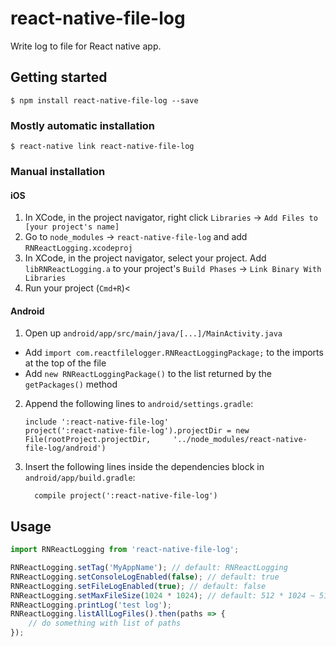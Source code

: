 # react-native-file-log
Write log to file for React native app.

## Getting started

`$ npm install react-native-file-log --save`

### Mostly automatic installation

`$ react-native link react-native-file-log`

### Manual installation


#### iOS

1. In XCode, in the project navigator, right click `Libraries` -> `Add Files to [your project's name]`
2. Go to `node_modules` -> `react-native-file-log` and add `RNReactLogging.xcodeproj`
3. In XCode, in the project navigator, select your project. Add `libRNReactLogging.a` to your project's `Build Phases` -> `Link Binary With Libraries`
4. Run your project (`Cmd+R`)<

#### Android

1. Open up `android/app/src/main/java/[...]/MainActivity.java`
  - Add `import com.reactfilelogger.RNReactLoggingPackage;` to the imports at the top of the file
  - Add `new RNReactLoggingPackage()` to the list returned by the `getPackages()` method
2. Append the following lines to `android/settings.gradle`:
  	```
  	include ':react-native-file-log'
  	project(':react-native-file-log').projectDir = new File(rootProject.projectDir, 	'../node_modules/react-native-file-log/android')
  	```
3. Insert the following lines inside the dependencies block in `android/app/build.gradle`:
  	```
      compile project(':react-native-file-log')
  	```


## Usage
```javascript
import RNReactLogging from 'react-native-file-log';

RNReactLogging.setTag('MyAppName'); // default: RNReactLogging
RNReactLogging.setConsoleLogEnabled(false); // default: true
RNReactLogging.setFileLogEnabled(true); // default: false
RNReactLogging.setMaxFileSize(1024 * 1024); // default: 512 * 1024 ~ 512 kb
RNReactLogging.printLog('test log');
RNReactLogging.listAllLogFiles().then(paths => {
    // do something with list of paths
});
``` 
